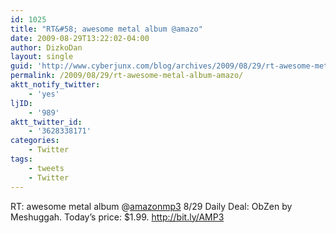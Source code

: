 ```yaml
---
id: 1025
title: "RT&#58; awesome metal album @amazo"
date: 2009-08-29T13:22:02-04:00
author: DizkoDan
layout: single
guid: 'http://www.cyberjunx.com/blog/archives/2009/08/29/rt-awesome-metal-album-amazo/'
permalink: /2009/08/29/rt-awesome-metal-album-amazo/
aktt_notify_twitter:
    - 'yes'
ljID:
    - '989'
aktt_twitter_id:
    - '3628338171'
categories:
    - Twitter
tags:
    - tweets
    - Twitter
---
```


RT: awesome metal album @[amazonmp3](http://twitter.com/amazonmp3) 8/29 Daily Deal: ObZen by Meshuggah. Today’s price: $1.99. <http://bit.ly/AMP3>